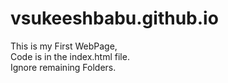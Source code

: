 # vsukeeshbabu.github.io
This is my First WebPage, <br>
Code is in the index.html file. <br>
Ignore remaining Folders.<br>
